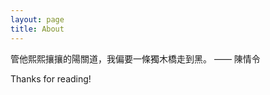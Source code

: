```yaml
---
layout: page
title: About
---
```


<p class="message">
 管他熙熙攘攘的陽關道，我偏要一條獨木橋走到黑。  —— 陳情令
</p>
Thanks for reading!
